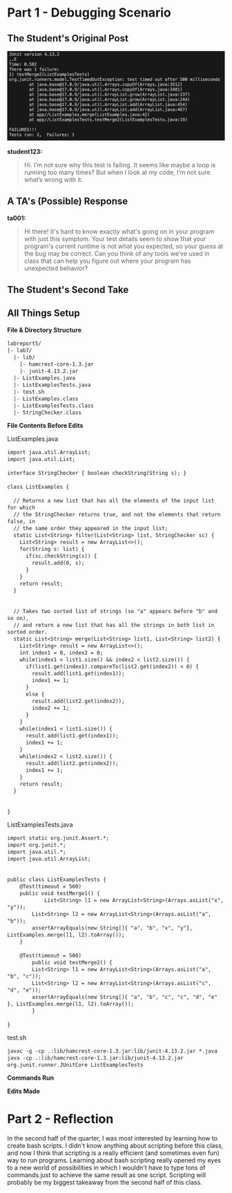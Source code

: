 # Part 1 - Debugging Scenario

## The Student's Original Post
![Image](lr5step1.png)

**student123:**
> Hi. I’m not sure why this test is failing. It seems like maybe a loop is running too many times? But when I look at my code, I’m not sure what’s wrong with it.

## A TA's (Possible) Response
**ta001:**
> Hi there! It's hard to know exactly what's going on in your program with just this symptom. Your test details seem to show that your program's current runtime is not what you expected, so your guess at the bug may be correct. Can you think of any tools we’ve used in class that can help you figure out where your program has unexpected behavior?

## The Student's Second Take

## All Things Setup
**File & Directory Structure**
```
labreport5/
|- lab7/
  |- lib/
    |- hamcrest-core-1.3.jar
    |- junit-4.13.2.jar
  |- ListExamples.java
  |- ListExamplesTests.java
  |- test.sh
  |- ListExamples.class
  |- ListExamplesTests.class
  |- StringChecker.class
```
**File Contents Before Edits**

ListExamples.java
```
import java.util.ArrayList;
import java.util.List;

interface StringChecker { boolean checkString(String s); }

class ListExamples {

  // Returns a new list that has all the elements of the input list for which
  // the StringChecker returns true, and not the elements that return false, in
  // the same order they appeared in the input list;
  static List<String> filter(List<String> list, StringChecker sc) {
    List<String> result = new ArrayList<>();
    for(String s: list) {
      if(sc.checkString(s)) {
        result.add(0, s);
      }
    }
    return result;
  }


  // Takes two sorted list of strings (so "a" appears before "b" and so on),
  // and return a new list that has all the strings in both list in sorted order.
  static List<String> merge(List<String> list1, List<String> list2) {
    List<String> result = new ArrayList<>();
    int index1 = 0, index2 = 0;
    while(index1 < list1.size() && index2 < list2.size()) {
      if(list1.get(index1).compareTo(list2.get(index2)) < 0) {
        result.add(list1.get(index1));
        index1 += 1;
      }
      else {
        result.add(list2.get(index2));
        index2 += 1;
      }
    }
    while(index1 < list1.size()) {
      result.add(list1.get(index1));
      index1 += 1;
    }
    while(index2 < list2.size()) {
      result.add(list2.get(index2));
      index1 += 1;
    }
    return result;
  }


}
```
ListExamplesTests.java
```
import static org.junit.Assert.*;
import org.junit.*;
import java.util.*;
import java.util.ArrayList;


public class ListExamplesTests {
	@Test(timeout = 500)
	public void testMerge1() {
    		List<String> l1 = new ArrayList<String>(Arrays.asList("x", "y"));
		List<String> l2 = new ArrayList<String>(Arrays.asList("a", "b"));
		assertArrayEquals(new String[]{ "a", "b", "x", "y"}, ListExamples.merge(l1, l2).toArray());
	}
	
	@Test(timeout = 500)
        public void testMerge2() {
		List<String> l1 = new ArrayList<String>(Arrays.asList("a", "b", "c"));
		List<String> l2 = new ArrayList<String>(Arrays.asList("c", "d", "e"));
		assertArrayEquals(new String[]{ "a", "b", "c", "c", "d", "e" }, ListExamples.merge(l1, l2).toArray());
        }

}
```
test.sh
```
javac -g -cp .:lib/hamcrest-core-1.3.jar:lib/junit-4.13.2.jar *.java
java -cp .:lib/hamcrest-core-1.3.jar:lib/junit-4.13.2.jar org.junit.runner.JUnitCore ListExamplesTests
```
**Commands Run**

**Edits Made**

# Part 2 - Reflection
In the second half of the quarter, I was most interested by learning how to create bash scripts. I didn't know anything about scripting before this class, and now I think that scripting is a really efficient (and sometimes even fun) way to run programs. Learning about bash scripting really opened my eyes to a new world of possibilities in which I wouldn't have to type tons of commands just to achieve the same result as one script. Scripting will probably be my biggest takeaway from the second half of this class.
